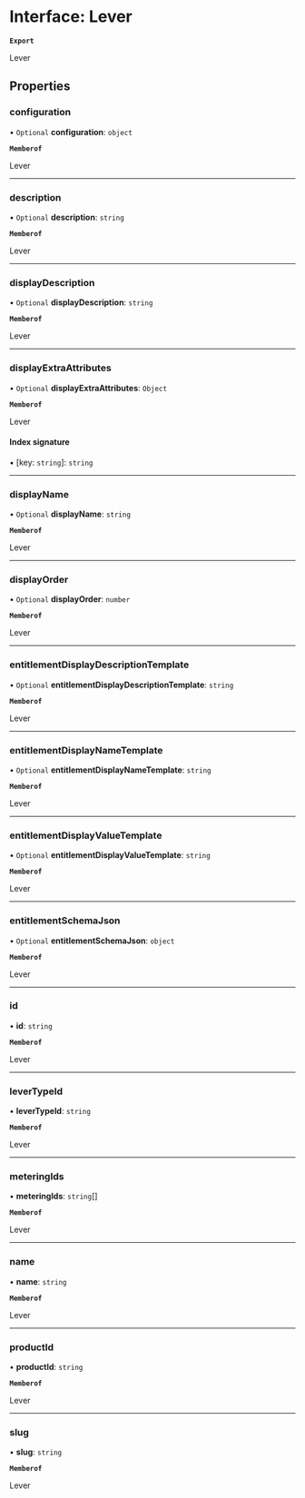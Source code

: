 # Interface: Lever

**`Export`**

Lever

## Properties

### configuration

• `Optional` **configuration**: `object`

**`Memberof`**

Lever

___

### description

• `Optional` **description**: `string`

**`Memberof`**

Lever

___

### displayDescription

• `Optional` **displayDescription**: `string`

**`Memberof`**

Lever

___

### displayExtraAttributes

• `Optional` **displayExtraAttributes**: `Object`

**`Memberof`**

Lever

#### Index signature

▪ [key: `string`]: `string`

___

### displayName

• `Optional` **displayName**: `string`

**`Memberof`**

Lever

___

### displayOrder

• `Optional` **displayOrder**: `number`

**`Memberof`**

Lever

___

### entitlementDisplayDescriptionTemplate

• `Optional` **entitlementDisplayDescriptionTemplate**: `string`

**`Memberof`**

Lever

___

### entitlementDisplayNameTemplate

• `Optional` **entitlementDisplayNameTemplate**: `string`

**`Memberof`**

Lever

___

### entitlementDisplayValueTemplate

• `Optional` **entitlementDisplayValueTemplate**: `string`

**`Memberof`**

Lever

___

### entitlementSchemaJson

• `Optional` **entitlementSchemaJson**: `object`

**`Memberof`**

Lever

___

### id

• **id**: `string`

**`Memberof`**

Lever

___

### leverTypeId

• **leverTypeId**: `string`

**`Memberof`**

Lever

___

### meteringIds

• **meteringIds**: `string`[]

**`Memberof`**

Lever

___

### name

• **name**: `string`

**`Memberof`**

Lever

___

### productId

• **productId**: `string`

**`Memberof`**

Lever

___

### slug

• **slug**: `string`

**`Memberof`**

Lever
